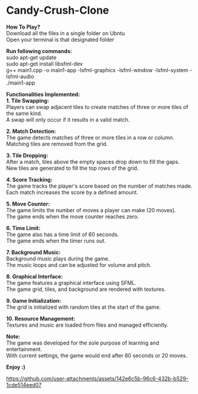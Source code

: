 # Candy-Crush-Clone

**How To Play?**  <br>
Download all the files in a single folder on Ubntu  <br>
Open your terminal is that designated folder  <br>

**Run following commands:**  <br>
sudo apt-get update  <br>
sudo apt-get install libsfml-dev  <br>
g++ main1.cpp -o main1-app -lsfml-graphics -lsfml-window -lsfml-system -lsfml-audio  <br>
./main1-app  <br>

**Functionalities Implemented:**  <br>
**1. Tile Swapping:**  <br>
Players can swap adjacent tiles to create matches of three or more tiles of the same kind.  <br>
A swap will only occur if it results in a valid match.  <br>

**2. Match Detection:**  <br>
The game detects matches of three or more tiles in a row or column.  <br>
Matching tiles are removed from the grid.  <br>

**3. Tile Dropping:**  <br>
After a match, tiles above the empty spaces drop down to fill the gaps.  <br>
New tiles are generated to fill the top rows of the grid.  <br>

**4. Score Tracking:**  <br>
The game tracks the player's score based on the number of matches made.  <br>
Each match increases the score by a defined amount.  <br>

**5. Move Counter:**  <br>
The game limits the number of moves a player can make (20 moves).  <br>
The game ends when the move counter reaches zero.  <br>

**6. Time Limit:**  <br>
The game also has a time limit of 60 seconds.  <br>
The game ends when the timer runs out.  <br>

**7. Background Music:**  <br>
Background music plays during the game.  <br>
The music loops and can be adjusted for volume and pitch.  <br>

**8. Graphical Interface:**  <br>
The game features a graphical interface using SFML.  <br>
The game grid, tiles, and background are rendered with textures.  <br>

**9. Game Initialization:**  <br>
The grid is initialized with random tiles at the start of the game.  <br>

**10. Resource Management:**  <br>
Textures and music are loaded from files and managed efficiently.  <br>

**Note:**  <br>
The game was developed for the sole purpose of learning and entertainment.  <br>
With current settings, the game would end after 60 seconds or 20 moves.  <br>

**Enjoy :)**

https://github.com/user-attachments/assets/142e6c5b-96c6-432b-b529-1cde514eed07

